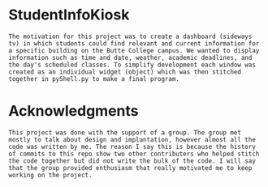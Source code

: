 # StudentInfoKiosk
    The motivation for this project was to create a dashboard (sideways tv) in which students could find relevant and current information for a specific building on the Butte College campus. We wanted to display information such as time and date, weather, academic deadlines, and the day's scheduled classes. To simplify development each window was created as an individual widget (object) which was then stitched together in pyShell.py to make a final program.

# Acknowledgments
    This project was done with the support of a group. The group met mostly to talk about design and implantation, however almost all the code was written by me. The reason I say this is because the history of commits to this repo show two other contributers who helped stitch the code together but did not write the bulk of the code. I will say that the group provided enthusiasm that really motivated me to keep working on the project. 